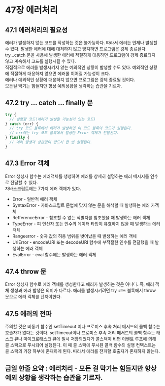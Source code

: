 # 47장 에러처리

## 47.1 에러처리의 필요성

에러가 발생하지 않는 코드를 작성하는 것은 불가능하다. 따라서 에러는 언제나 발생할 수 있다. 발생한 에러에 대해 대처하지 않고 방치하면 프로그램은 강제 종료된다.  
try...catch 문을 사용해 발생한 에러에 적절하게 대응하면 프로그램이 강제 종료되지 않고 계속해서 코드를 실행시킬 수 있다.  
직접적으로 에러를 발생시키지 않는 예외적인 상황이 발생할 수도 있다. 예외적인 상황에 적절하게 대응하지 않으면 에러롤 이어질 가능성이 크다.  
에러나 예외적인 상황에 대응하지 않으면 프로그램은 강제 종료될 것이다.  
모든걸 막기는 힘들지만 항상 예외상황을 생각하는 습관을 기르자.

## 47.2 try ... catch ... finally 문

```js
try {
  // 실행할 코드(에러가 발생할 가능성이 있는 코드)
} catch (err) {
  // try 코드 블록에서 에러가 발생하면 이 코드 블록의 코드가 실행된다.
  // err에는 try 코드 블록에서 발생한 Error 객체가 전달된다.
} finally {
  // 에러 발생과 상관없이 반드시 한 번 실행된다.
}
```

## 47.3 Error 객체

Error 생성자 함수는 에러객체를 생성하여 에러를 상세히 설명하는 에러 메시지를 인수로 전달할 수 있다.  
자바스크립트에는 7가지 에러 객체가 있다.

- Error - 일반적 에러 객체
- SyntaxError - 자바스크립트 문법에 맞지 않는 문을 해석할 때 발생하는 에러 가객체
- RefferenceError - 참조할 수 없는 식별자를 참조했을 때 발생하는 에러 객체
- TypeError - 피 연산자 또는 인수의 데이터 타입이 유효하지 않을 때 발생하는 에러 객체
- Rangeerror - 숫자 값의 허용 범위를 벗어났을 때 발생하는 에러 객체
- UriError - encodeURI 또는 decodeURI 함수에 부적절한 인수를 전달했을 때 발생하는 에러 객체
- EvalError - eval 함수에는 발생하는 에러 객체

## 47.4 throw 문

Error 생성자 함수로 에러 객체를 생성한다고 에러가 발생하는 것은 아니다. 즉, 에러 객체 생성과 에러 발생은 의미가 다르다.
에러를 발생시키려면 try 코드 블록에서 throw 문으로 에러 객체를 던져야한다.

## 47.5 에러의 전파

주의할 것은 비동기 함수인 setTimeout 이나 프로미스 후속 처리 메서드의 콜백 함수는 호출자가 없다는 것이다. setTimeout이나 프로미스 후속 처리 메서드의 콜백 함수는 태스크 큐나 마이크로태스크 큐에 일시 저장되었다가 콜스택이 비면 이벤트 루프에 의해 콜 스택으로 푸시되어 실행된다. 이 때 콜 스택에 푸시된 콜백 함수의 실행 컨텍스트는 콜 스택의 가장 하부에 존재하게 된다. 따라서 에러를 전파할 호출자가 존재하지 않는다.

## 금일 한줄 요약 : 에러처리 - 모든 걸 막기는 힘들지만 항상 예외 상황을 생각하는 습관을 기르자.
